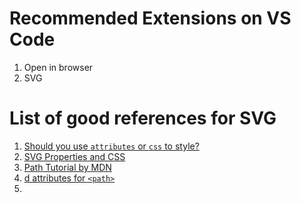 # Recommended Extensions on VS Code
1. Open in browser
2. SVG

# List of good references for SVG
1. [Should you use `attributes` or `css` to style?](https://stackoverflow.com/questions/6525405/svg-use-attributes-or-css-to-style)
2. [SVG Properties and CSS](https://css-tricks.com/svg-properties-and-css/)
3. [Path Tutorial by MDN](https://developer.mozilla.org/en-US/docs/Web/SVG/Tutorial/Paths)
4. [d attributes for `<path>`](https://developer.mozilla.org/en-US/docs/Web/SVG/Attribute/d)
5. [<g>](https://developer.mozilla.org/en-US/docs/Web/SVG/Element/g)